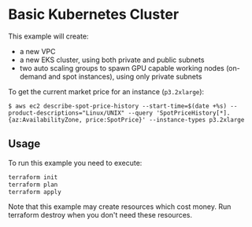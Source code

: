 # Basic Kubernetes Cluster
This example will create:
* a new VPC
* a new EKS cluster, using both private and public subnets
* two auto scaling groups to spawn GPU capable working nodes (on-demand and spot instances), using only private subnets

To get the current market price for an instance (`p3.2xlarge`):

```console
$ aws ec2 describe-spot-price-history --start-time=$(date +%s) --product-descriptions="Linux/UNIX" --query 'SpotPriceHistory[*].{az:AvailabilityZone, price:SpotPrice}' --instance-types p3.2xlarge
```

## Usage
To run this example you need to execute:

```bash
terraform init
terraform plan
terraform apply
```

Note that this example may create resources which cost money. Run terraform destroy when you don't need these resources.

